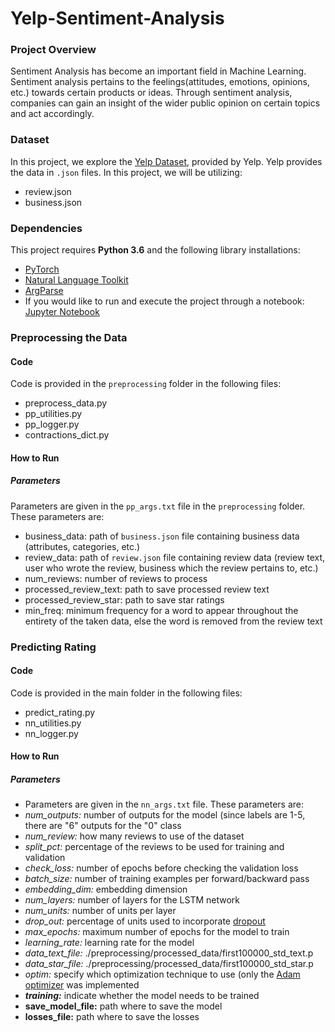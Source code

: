 # Yelp-Sentiment-Analysis

### Project Overview
Sentiment Analysis has become an important field in Machine Learning. Sentiment analysis pertains to the feelings(attitudes, emotions, opinions, etc.) towards certain products or ideas. Through sentiment analysis, companies can gain an insight of the wider public opinion on certain topics and act accordingly.

### Dataset
In this project, we explore the [Yelp Dataset](https://www.yelp.com/dataset/challenge), provided by Yelp.  Yelp provides the data in `.json` files. In this project, we will be utilizing:
- review.json
- business.json

### Dependencies
This project requires **Python 3.6** and the following library installations:
- [PyTorch](http://pytorch.org/)
- [Natural Language Toolkit](https://www.nltk.org/)
- [ArgParse](https://pypi.python.org/pypi/argparse)
- If you would like to run and execute the project through a notebook: [Jupyter Notebook](http://jupyter.org/) 

### Preprocessing the Data
#### Code
Code is provided in the `preprocessing` folder in the following files:
- preprocess_data.py
- pp_utilities.py
- pp_logger.py
- contractions_dict.py

#### How to Run
##### Parameters
Parameters are given in the `pp_args.txt` file in the `preprocessing` folder. These parameters are:
- business_data: path of `business.json` file containing business data (attributes, categories, etc.)
- review_data: path of `review.json` file containing review data (review text, user who wrote the review, business which the review pertains to, etc.)
- num_reviews: number of reviews to process
- processed_review_text: path to save processed review text
- processed_review_star: path to save star ratings
- min_freq: minimum frequency for a word to appear throughout the entirety of the taken data, else the word is removed from the review text

### Predicting Rating
#### Code
Code is provided in the main folder in the following files:
- predict_rating.py
- nn_utilities.py
- nn_logger.py

#### How to Run
##### Parameters
- Parameters are given in the `nn_args.txt` file. These parameters are:
- *num_outputs:* number of outputs for the model (since labels are 1-5, there are "6" outputs for the "0" class
- *num_review:* how many reviews to use of the dataset
- *split_pct:* percentage of the reviews to be used for training and validation
- *check_loss:* number of epochs before checking the validation loss 
- *batch_size:* number of training examples per forward/backward pass
- *embedding_dim:* embedding dimension
- *num_layers:* number of layers for the LSTM network
- *num_units:* number of units per layer
- *drop_out:* percentage of units used to incorporate [dropout](https://en.wikipedia.org/wiki/Dropout_(neural_networks))
- *max_epochs:* maximum number of epochs for the model to train
- *learning_rate:* learning rate for the model
- *data_text_file:* ./preprocessing/processed_data/first100000_std_text.p
- *data_star_file:* ./preprocessing/processed_data/first100000_std_star.p
- *optim:* specify which optimization technique to use (only the [Adam optimizer](https://machinelearningmastery.com/adam-optimization-algorithm-for-deep-learning/) was implemented
- **_training:_** indicate whether the model needs to be trained
- **save_model_file:** path where to save the model
- **losses_file:** path where to save the losses

